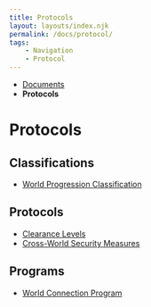 ```yaml
---
title: Protocols
layout: layouts/index.njk
permalink: /docs/protocol/
tags:
    - Navigation
    - Protocol
---
```

<nav class="text-sm breadcrumbs mb-5">
    <ul>
        <li><a href="/docs">Documents</a></li>
        <li><b>Protocols</b></li>
    </ul>
</nav>
<div class="text-center"><h1>Protocols</h1></div>

## Classifications
<ul>
    <li>
        <a href="/docs/protocol/wpc/">World Progression Classification</a>
    </li>
</ul>

## Protocols
<ul>
    <li>
        <a href="/docs/protocol/clearance/">Clearance Levels</a>
    </li>
    <li>
        <a href="/docs/protocol/csm/">Cross-World Security Measures</a>
    </li>
</ul>

## Programs
<ul>
    <li>
        <a href="/docs/protocol/wcp/">World Connection Program</a>
    </li>
</ul>